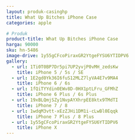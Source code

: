 ```yaml
---
layout: produk-casinghp
title: What Up Bitches iPhone Case
categories: apple

# Produk
product-title: What Up Bitches iPhone Case
harga: 90000
sku: hn-5486
image-drive: 1y55gCFcoPiraxGR2YtgeFYSU6YTIDPV6
gallery:
  - url: 1Ti0T0BP7Dr5pi7UP2yvjP0vMH_zedsKw
    title: iPhone 5 / 5s / SE
  - url: 1E2gd0Yk36I6fuS12MLZ7lyVA4E7v9MA4
    title: iPhone 6 / 6s
  - url: 1fQiTYYdin0EWv8D-0HX1ptLFru_GFMhZ
    title: iPhone 6 Plus / 6s Plus
  - url: 19xBLQmjSZy1NvpAYXhrpEE8ktx9TMdTI
    title: iPhone 7 / 8
  - url: 1wdqM3vtt-xEzZJHi1DM1i-cLwBl0Eqqk
    title: iPhone 7 Plus / 8 Plus
  - url: 1y55gCFcoPiraxGR2YtgeFYSU6YTIDPV6
    title: iPhone X
---
```

